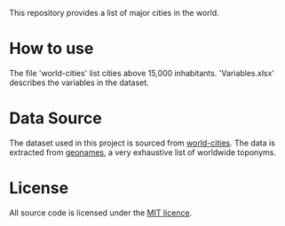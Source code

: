 This repository provides a list of major cities in the world.
# How to use
The file 'world-cities' list cities above 15,000 inhabitants.
'Variables.xlsx' describes the variables in the dataset.

# Data Source
The dataset used in this project is sourced from [world-cities](https://datahub.io/core/world-cities).
The data is extracted from [geonames](http://www.geonames.org/), a very exhaustive list of worldwide toponyms.

# License
All source code is licensed under the [MIT licence](https://opensource.org/licenses/MIT).
